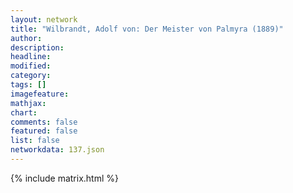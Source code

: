 ```yaml
---
layout: network
title: "Wilbrandt, Adolf von: Der Meister von Palmyra (1889)"
author:
description:
headline:
modified:
category:
tags: []
imagefeature: 
mathjax: 
chart: 
comments: false
featured: false
list: false
networkdata: 137.json
---
```

{% include matrix.html %}
